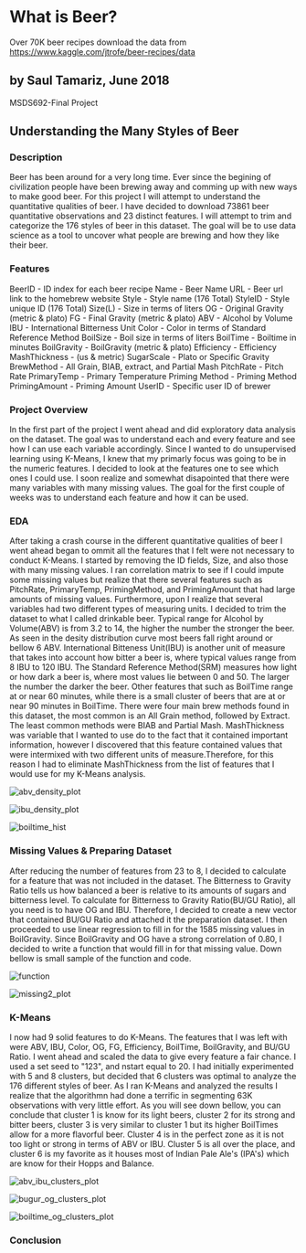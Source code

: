 # What is Beer?
Over 70K beer recipes
download the data from https://www.kaggle.com/jtrofe/beer-recipes/data

## by Saul Tamariz, June 2018
MSDS692-Final Project

## Understanding the Many Styles of Beer


### Description
Beer has been around for a very long time. Ever since the begining of civilization people have been brewing away and comming up with new ways to make good beer. For this project I will attempt to understand the quantitative qualities of beer. I have decided to download 73861 beer quantitative observations and 23 distinct features. I will attempt to trim and categorize the 176 styles of beer in this dataset. The goal will be to use data science as a tool to uncover what people are brewing and how they like their beer. 

### Features
BeerID - ID index for each beer recipe
Name - Beer Name
URL - Beer url link to the homebrew website
Style - Style name (176 Total)
StyleID - Style unique ID (176 Total)
Size(L) - Size in terms of liters 
OG - Original Gravity (metric & plato)
FG - Final Gravity (metric & plato)
ABV - Alcohol by Volume
IBU - International Bitterness Unit
Color - Color in terms of Standard Reference Method
BoilSize - Boil size in terms of liters
BoilTime - Boiltime in minutes
BoilGravity - BoilGravity (metric & plato)
Efficiency - Efficiency
MashThickness - (us & metric)
SugarScale - Plato or Specific Gravity
BrewMethod - All Grain, BIAB, extract, and Partial Mash
PitchRate - Pitch Rate
PrimaryTemp - Primary Temperature
Priming Method - Priming Method
PrimingAmount - Priming Amount
UserID - Specific user ID of brewer

### Project Overview
In the first part of the project I went ahead and did exploratory data analysis on the dataset. The goal was to understand each and every feature and see how I can use each variable accordingly. Since I wanted to do unsupervised learning using K-Means, I knew that my primarly focus was going to be in the numeric features. I decided to look at the features one to see which ones I could use. I soon realize and somewhat disapointed that there were many variables with many missing values. The goal for the first couple of weeks was to understand each feature and how it can be used. 

### EDA
After taking a crash course in the different quantitative qualities of beer I went ahead began to ommit all the features that I felt were not necessary to conduct K-Means. I started by removing the ID fields, Size, and also those with many missing values. I ran correlation matrix to see if I could impute some missing values but realize that there several features such as PitchRate, PrimaryTemp, PrimingMethod, and PrimingAmount that had large amounts of missing values. Furthermore, upon I realize that several variables had two different types of measuring units. I decided to trim the dataset to what I called drinkable beer. Typical range for Alcohol by Volume(ABV) is from 3.2 to 14, the higher the number the stronger the beer. As seen in the 
desity distribution curve most beers fall right around or bellow 6 ABV. International Bitteness Unit(IBU) is another unit of measure that takes into account how bitter a beer is, where typical values range from 8 IBU to 120 IBU. The Standard Reference Method(SRM) measures how light or how dark a beer is, where most values lie between 0 and 50. The larger the number the darker the beer. Other features that such as BoilTime range at or near 60 minutes, while there is a small cluster of beers that are at or near 90 minutes in BoilTime. There were four main brew methods found in this dataset, the most common is an All Grain method, followed by Extract. The least common methods were BIAB and Partial Mash. MashThickness was variable that I wanted to use do to the fact that it contained important information, however I discovered that this feature contained values that were intermixed with two different units of measure.Therefore, for this reason I had to eliminate MashThickness from the list of features that I would use for my K-Means analysis. 

![abv_density_plot](https://user-images.githubusercontent.com/36432832/42034666-0117f15c-7a9e-11e8-8ab9-f7f09cec0ab1.png)

![ibu_density_plot](https://user-images.githubusercontent.com/36432832/42034795-615da0b6-7a9e-11e8-9da5-9e6b61e23792.png)

![boiltime_hist](https://user-images.githubusercontent.com/36432832/42034900-b2034ee4-7a9e-11e8-89c1-aaed5298c7c8.png)


### Missing Values & Preparing Dataset
After reducing the number of features from 23 to 8, I decided to calculate for a feature that was not included in the dataset. The Bitterness to Gravity Ratio tells us how balanced a beer is relative to its amounts of sugars and bitterness level. To calculate for Bitterness to Gravity Ratio(BU/GU Ratio), all you need is to have OG and IBU. Therefore, I decided to create a new vector that contained BU/GU Ratio and attached it the preparation dataset. I then proceeded to use linear regression to fill in for the 1585 missing values in BoilGravity. Since BoilGravity and OG have a strong correlation of 0.80, I decided to write a function that would fill in for that missing value. Down bellow is small sample of the function and code. 

![function](https://user-images.githubusercontent.com/36432832/42035786-fb1956e4-7aa0-11e8-86c0-e0cacf776f5e.png)

![missing2_plot](https://user-images.githubusercontent.com/36432832/42035899-3f43afa4-7aa1-11e8-9e94-9de86f5800e5.png)

### K-Means
I now had 9 solid features to do K-Means. The features that I was left with were ABV, IBU, Color, OG, FG, Efficiency, BoilTime, BoilGravity, and BU/GU Ratio. I went ahead and scaled the data to give every feature a fair chance. I used a set seed to "123", and nstart equal to 20. I had initially experimented with 5 and 8 clusters, but decided that 6 clusters was optimal to analyze the 176 different styles of beer. As I ran K-Means and analyzed the results I realize that the algorithmn had done a terrific in segmenting 63K observations with very little effort. As you will see down bellow, you can conclude that cluster 1 is know for its light beers, cluster 2 for its strong and bitter beers, cluster 3 is very similar to cluster 1 but its higher BoilTimes allow for a more flavorful beer. Cluster 4 is in the perfect zone as it is not too light or strong in terms of ABV or IBU. Cluster 5 is all over the place, and cluster 6 is my favorite as it houses most of Indian Pale Ale's (IPA's) which are know for their Hopps and Balance. 

![abv_ibu_clusters_plot](https://user-images.githubusercontent.com/36432832/42036654-5fd18d98-7aa3-11e8-8e99-8bcb41b8e2d5.png)

![bugur_og_clusters_plot](https://user-images.githubusercontent.com/36432832/42036698-84075bc0-7aa3-11e8-8426-65a2e816b613.png)

![boiltime_og_clusters_plot](https://user-images.githubusercontent.com/36432832/42036778-c06b252e-7aa3-11e8-9851-19a69422f64d.png)




### Conclusion


